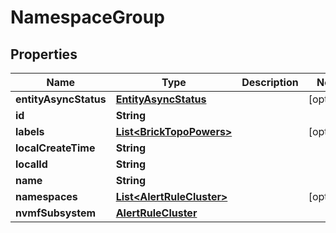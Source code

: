 

# NamespaceGroup


## Properties

Name | Type | Description | Notes
------------ | ------------- | ------------- | -------------
**entityAsyncStatus** | [**EntityAsyncStatus**](EntityAsyncStatus.md) |  |  [optional]
**id** | **String** |  | 
**labels** | [**List&lt;BrickTopoPowers&gt;**](BrickTopoPowers.md) |  |  [optional]
**localCreateTime** | **String** |  | 
**localId** | **String** |  | 
**name** | **String** |  | 
**namespaces** | [**List&lt;AlertRuleCluster&gt;**](AlertRuleCluster.md) |  |  [optional]
**nvmfSubsystem** | [**AlertRuleCluster**](AlertRuleCluster.md) |  | 



